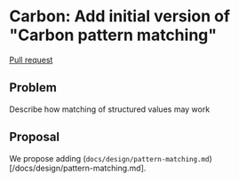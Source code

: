 # Carbon: Add initial version of "Carbon pattern matching"

<!--
Part of the Carbon Language, under the Apache License v2.0 with LLVM
Exceptions. See /LICENSE for license information.
SPDX-License-Identifier: Apache-2.0 WITH LLVM-exception
-->

[Pull request](https://github.com/carbon-language/carbon-lang/pull/87)

## Problem

Describe how matching of structured values may work

## Proposal

We propose adding
(`docs/design/pattern-matching.md`)[/docs/design/pattern-matching.md].
